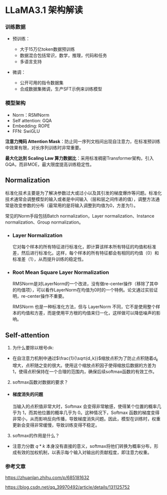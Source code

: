 # LLaMA3.1 架构解读

### 训练数据
- 预训练：
    - 大于15万亿token数据预训练
    - 数据混合包括常识，数学，推理，代码和任务
    - 多语言支持

- 微调：
    - 公开可用的指令数据集
    - 合成数据集微调，生产SFT示例来训练模型

### 模型架构
- Norm：RSMNorm 
- Self attention: GQA
- Embedding: ROPE
- FFN: SwiGLU

**注意力掩码 Attention Mask**：防止同一序列文档间出现自注意力，在标准预训练中效果有限，对长序列训练时非常重要。

**最大化达到 Scaling Law 算力数据比**：采用标准稠密Transformer架构，引入GQA，而非MOE，最大限度提高训练稳定性。


## Normalization
标准化技术主要是为了解决参数过大或过小以及其引发的梯度爆炸等问题。标准化技术通常会调整模型的输入或者是中间输入（层和层之间传递的值），调整方法通常是改变参数的分布（最常用的是将输入调整到均值为0，方差为1）。

常见的Norm手段包括Batch normalization，Layer normalization、Instance normalization、Group normalization。

- ### Layer Normalization
    它对每个样本的所有特征进行标准化，即计算该样本所有特征的均值和标准差，然后进行标准化。这样，每个样本的所有特征都会有相同的均值（0）和标准差（1），从而提升训练的稳定性。

- ### Root Mean Square Layer Normalization

    RMSNorm是对LayerNorm的一个改进，没有做re-center操作（移除了其中的均值项），可以看作LayerNorm在均值为0时的一个特例。论文通过实验证明，re-center操作不重要。

    RMSNorm 也是一种标准化方法，但与 LayerNorm 不同，它不是使用整个样本的均值和方差，而是使用平方根的均值来归一化，这样做可以降低噪声的影响。


## Self-attention

1. 为什么要除以根号dk: 
- 在自注意力机制中通过$\frac{1}{\sqrt{d_k}}$缩放点积为了防止点积随着$d_k$增大，点积随之变的很大。使用这个缩放点积因子使得缩放后数据的方差为1，使得点积保持在一个合理的范围内，确保后续softmax函数的有效工作。

2. softmax函数对数据的要求？
- #### 梯度消失的问题
    当输入的点积值非常大时，Softmax 会变得非常敏感，使得某个位置的概率几乎为 1，而其他位置的概率几乎为 0。这种情况下，Softmax 函数的梯度变得非常小，从而影响反向传播，导致梯度消失问题。因此，模型在训练时，权重更新会变得非常缓慢，导致训练变得不稳定。

3. softmax的作用是什么？
- 注意力分数 $q*k$ 本身没有直接的意义，softmax将他们转换为概率分布，形成有效的加权机制，以表示每个输入对输出的贡献程度，即注意力权重。 












### 参考文章
https://zhuanlan.zhihu.com/p/685181632

https://blog.csdn.net/qq_39970492/article/details/131125752